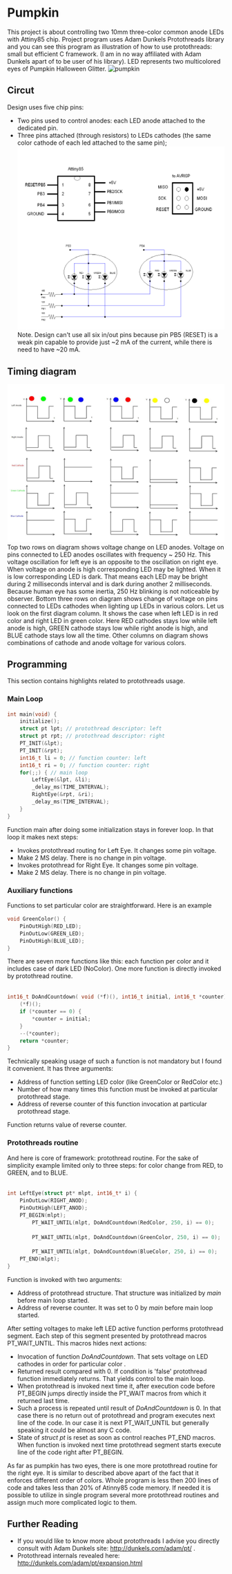 # Pumpkin

This project is about controlling two 10mm three-color common anode LEDs with Attiny85 chip. 
Project program uses Adam Dunkels Protothreads library and you can see this program as illustration of  how
to use protothreads: small but efficient C framework. (I am in no way affiliated with Adam Dunkels apart of to be 
user of his library). 
LED represents two multicolored eyes of Pumpkin Halloween Glitter.
![pumpkin](./images/ezgif.com-gif-maker.gif)
## Circut 
Design uses five chip pins: 
* Two pins used to control anodes:  each LED anode attached to the dedicated pin.
* Three pins attached (through resistors) to LEDs cathodes (the same color cathode of each led attached to the same pin);
![circut](./images/pumpkin_crop.png)
Note. Design can't use all six in/out pins because pin PB5 (RESET) is
a weak pin capable to provide just ~2 mA of the current, while there is need to have ~20 mA.
## Timing diagram
![timing](./images/pumpkin_diagram.jpeg)
Top two rows on diagram shows voltage change on LED anodes. Voltage on pins connected to LED anodes oscillates with frequency ~ 250 Hz.  This voltage oscillation for left eye is an opposite to the oscillation on right eye. When voltage on anode is high corresponding LED may be lighted. When it is  low corresponding LED is dark. That means each LED may be bright during  2 milliseconds interval and is dark during another 2 milliseconds. Because human eye has some inertia, 250 Hz blinking is not noticeable by observer.
Bottom three rows on diagram shows change of voltage on pins connected to LEDs cathodes when lighting up LEDs in various  colors. Let us look on the first diagram column. It shows the case when left LED is in red color and right LED in green color. Here RED cathodes stays low while left anode is high, GREEN cathode stays low while right anode is high, and BLUE cathode stays low all the time. Other columns on diagram shows combinations of cathode and anode voltage for various colors.
## Programming
This section  contains highlights related to protothreads usage.
### Main Loop
``` C
int main(void) {
	initialize();
	struct pt lpt; // protothread descriptor: left
	struct pt rpt; // protothread descriptor: right
	PT_INIT(&lpt);
	PT_INIT(&rpt);
	int16_t li = 0; // function counter: left
	int16_t ri = 0; // function counter: right
	for(;;) { // main loop
		LeftEye(&lpt, &li);
		_delay_ms(TIME_INTERVAL); 
		RightEye(&rpt, &ri);
		_delay_ms(TIME_INTERVAL); 		
	}
}
```
Function main after doing some initialization stays in forever loop. In that loop it makes next steps:
* Invokes protothread routing for Left Eye. It changes some pin voltage.
* Make 2 MS delay.  There is no change in pin voltage.
* Invokes protothread for Right Eye. It changes some pin voltage.
* Make 2 MS delay.  There is no change in pin voltage.

### Auxiliary functions
Functions to set particular color are straightforward. Here is an example
``` C
void GreenColor() {
	PinOutHigh(RED_LED);
	PinOutLow(GREEN_LED);
	PinOutHigh(BLUE_LED);
}

```
There are seven more functions like this: each function per color and it includes case of dark  LED (NoColor).
One more function is directly invoked by protothread routine.
``` C

int16_t DoAndCountdown( void (*f)(), int16_t initial, int16_t *counter) {
	(*f)();
	if (*counter == 0) {
		*counter = initial;
	}
	--(*counter);
	return *counter;
}
```

 Technically speaking usage of such a function is not mandatory but I found it convenient. It has three arguments:
* Address of function setting LED color (like GreenColor or RedColor etc.)
* Number of how many times this function must be invoked at particular protothread stage.
* Address of reverse counter of this function invocation at particular protothread stage.

Function returns value of reverse counter.

### Protothreads routine

And here is core of framework: protothread routine. For the sake of simplicity example limited only to three steps: for color  change from RED, to GREEN, and to BLUE.

``` C

int LeftEye(struct pt* mlpt, int16_t* i) {
	PinOutLow(RIGHT_ANOD);
	PinOutHigh(LEFT_ANOD);
	PT_BEGIN(mlpt); 
		PT_WAIT_UNTIL(mlpt, DoAndCountdown(RedColor, 250, i) == 0);

		PT_WAIT_UNTIL(mlpt, DoAndCountdown(GreenColor, 250, i) == 0);

		PT_WAIT_UNTIL(mlpt, DoAndCountdown(BlueColor, 250, i) == 0);
	PT_END(mlpt);
}

```
Function is invoked with two arguments:
* Address of protothread structure. That structure was initialized by *main* before main loop started.
* Address of reverse counter. It was set to 0 by *main*  before main loop started.

After setting voltages to make left LED active function performs protothread segment. Each step of this segment presented by protothread macros PT_WAIT_UNTIL. This macros hides next actions:
* Invocation of  function *DoAndCountdown*. That sets voltage on LED cathodes in order for particular color . 
* Returned result compared with 0. If condition is 'false' protothread function immediately returns. That yields control to the main loop. 
* When protothread is invoked next time it, after execution code before PT_BEGIN jumps directly inside the PT_WAIT macros from which it returned last time.
* Such a process is repeated until result of *DoAndCountdown* is 0. In that case there is no return out of protothread and program executes next line of the code. In our case it is next PT_WAIT_UNTIL but generally speaking it could be almost any C code.
* State of *struct* *pt* is reset as soon as control reaches PT_END macros. When function is invoked next time protothread segment starts execute line of the code right after PT_BEGIN.

As far as pumpkin has two eyes, there is one more protothread routine for the right eye. It is similar to described above apart of the fact that it enforces different order of colors. Whole program is less then 200 lines of code and takes less than 20% of Atinny85 code memory. If needed it is possible to utilize in single program several more protothread routines and assign much more complicated logic to them.

## Further Reading
* If you would like to know more about protothreads I advise you directly consult with Adam Dunkels site: http://dunkels.com/adam/pt/ . 
* Protothread internals revealed here: http://dunkels.com/adam/pt/expansion.html





